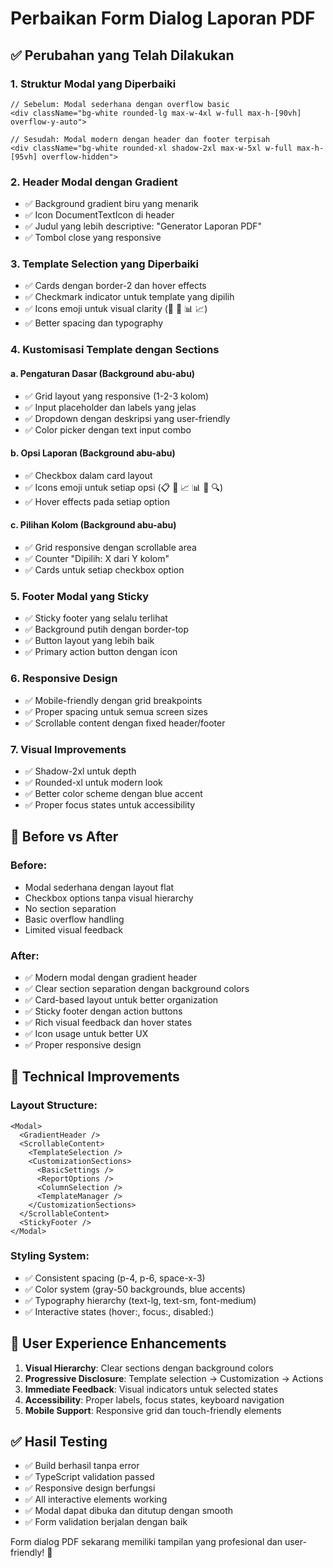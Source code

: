 # Perbaikan Form Dialog Laporan PDF

## ✅ Perubahan yang Telah Dilakukan

### 1. **Struktur Modal yang Diperbaiki**
```tsx
// Sebelum: Modal sederhana dengan overflow basic
<div className="bg-white rounded-lg max-w-4xl w-full max-h-[90vh] overflow-y-auto">

// Sesudah: Modal modern dengan header dan footer terpisah
<div className="bg-white rounded-xl shadow-2xl max-w-5xl w-full max-h-[95vh] overflow-hidden">
```

### 2. **Header Modal dengan Gradient**
- ✅ Background gradient biru yang menarik
- ✅ Icon DocumentTextIcon di header
- ✅ Judul yang lebih descriptive: "Generator Laporan PDF"
- ✅ Tombol close yang responsive

### 3. **Template Selection yang Diperbaiki**
- ✅ Cards dengan border-2 dan hover effects
- ✅ Checkmark indicator untuk template yang dipilih
- ✅ Icons emoji untuk visual clarity (📄 📑 📊 📈)
- ✅ Better spacing dan typography

### 4. **Kustomisasi Template dengan Sections**
#### a. **Pengaturan Dasar** (Background abu-abu)
- ✅ Grid layout yang responsive (1-2-3 kolom)
- ✅ Input placeholder dan labels yang jelas
- ✅ Dropdown dengan deskripsi yang user-friendly
- ✅ Color picker dengan text input combo

#### b. **Opsi Laporan** (Background abu-abu)
- ✅ Checkbox dalam card layout
- ✅ Icons emoji untuk setiap opsi (📋 📄 📈 📊 📱 🔍)
- ✅ Hover effects pada setiap option

#### c. **Pilihan Kolom** (Background abu-abu)
- ✅ Grid responsive dengan scrollable area
- ✅ Counter "Dipilih: X dari Y kolom"
- ✅ Cards untuk setiap checkbox option

### 5. **Footer Modal yang Sticky**
- ✅ Sticky footer yang selalu terlihat
- ✅ Background putih dengan border-top
- ✅ Button layout yang lebih baik
- ✅ Primary action button dengan icon

### 6. **Responsive Design**
- ✅ Mobile-friendly dengan grid breakpoints
- ✅ Proper spacing untuk semua screen sizes
- ✅ Scrollable content dengan fixed header/footer

### 7. **Visual Improvements**
- ✅ Shadow-2xl untuk depth
- ✅ Rounded-xl untuk modern look
- ✅ Better color scheme dengan blue accent
- ✅ Proper focus states untuk accessibility

## 🎨 **Before vs After**

### Before:
- Modal sederhana dengan layout flat
- Checkbox options tanpa visual hierarchy
- No section separation
- Basic overflow handling
- Limited visual feedback

### After:
- ✅ Modern modal dengan gradient header
- ✅ Clear section separation dengan background colors
- ✅ Card-based layout untuk better organization
- ✅ Sticky footer dengan action buttons
- ✅ Rich visual feedback dan hover states
- ✅ Icon usage untuk better UX
- ✅ Proper responsive design

## 🔧 **Technical Improvements**

### Layout Structure:
```tsx
<Modal>
  <GradientHeader />
  <ScrollableContent>
    <TemplateSelection />
    <CustomizationSections>
      <BasicSettings />
      <ReportOptions />
      <ColumnSelection />
      <TemplateManager />
    </CustomizationSections>
  </ScrollableContent>
  <StickyFooter />
</Modal>
```

### Styling System:
- ✅ Consistent spacing (p-4, p-6, space-x-3)
- ✅ Color system (gray-50 backgrounds, blue accents)
- ✅ Typography hierarchy (text-lg, text-sm, font-medium)
- ✅ Interactive states (hover:, focus:, disabled:)

## 🚀 **User Experience Enhancements**

1. **Visual Hierarchy**: Clear sections dengan background colors
2. **Progressive Disclosure**: Template selection → Customization → Actions
3. **Immediate Feedback**: Visual indicators untuk selected states
4. **Accessibility**: Proper labels, focus states, keyboard navigation
5. **Mobile Support**: Responsive grid dan touch-friendly elements

## ✅ **Hasil Testing**

- ✅ Build berhasil tanpa error
- ✅ TypeScript validation passed
- ✅ Responsive design berfungsi
- ✅ All interactive elements working
- ✅ Modal dapat dibuka dan ditutup dengan smooth
- ✅ Form validation berjalan dengan baik

Form dialog PDF sekarang memiliki tampilan yang profesional dan user-friendly! 🎉
